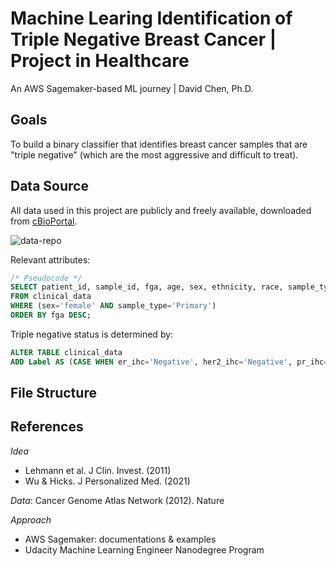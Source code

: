 # Machine Learing Identification of Triple Negative Breast Cancer | Project in Healthcare

An AWS Sagemaker-based ML journey | David Chen, Ph.D.

## Goals

To build a binary classifier that identifies breast cancer samples that are "triple negative" (which are the most aggressive and difficult to treat).

## Data Source

All data used in this project are publicly and freely available, downloaded from [cBioPortal](https://www.cbioportal.org/).

![data-repo](assets/figure/cbio_data_overview.png)

Relevant attributes: 

```sql
/* Pseudocode */
SELECT patient_id, sample_id, fga, age, sex, ethnicity, race, sample_type, er_ihc, her2_ihc, pr_ihc
FROM clinical_data
WHERE (sex='female' AND sample_type='Primary')
ORDER BY fga DESC;
```

Triple negative status is determined by:

```sql
ALTER TABLE clinical_data
ADD Label AS (CASE WHEN er_ihc='Negative', her2_ihc='Negative', pr_ihc='Negative' THEN 1 ELSE 0 END);
```

## File Structure

## References

_Idea_

* Lehmann et al. J Clin. Invest. (2011)
* Wu &amp; Hicks. J Personalized Med. (2021)

_Data_: Cancer Genome Atlas Network (2012). Nature

_Approach_

* AWS Sagemaker: documentations &amp; examples
* Udacity Machine Learning Engineer Nanodegree Program
